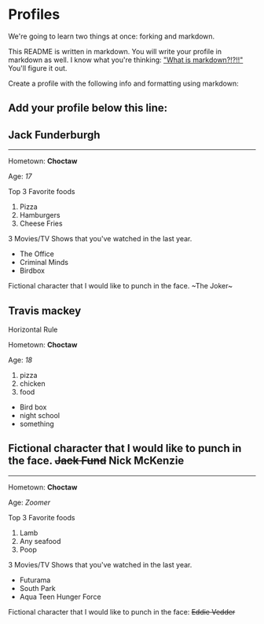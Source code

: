 # Profiles
We're going to learn two things at once: forking and markdown.

This README is written in markdown. You will write your profile in markdown as well. I know what you're thinking: ["What is markdown?!?!!"](http://lmgtfy.com/?q=What+is+markdown%3F) You'll figure it out.

Create a profile with the following info and formatting using markdown:



Add your profile below this line:
---

## Jack Funderburgh

---

Hometown: **Choctaw**

Age: *17*

Top 3 Favorite foods
1. Pizza
2. Hamburgers
3. Cheese Fries

3 Movies/TV Shows that you've watched in the last year.

+ The Office
+ Criminal Minds
+ Birdbox

Fictional character that I would like to punch in the face. ~The Joker~
## Travis mackey

Horizontal Rule

Hometown: **Choctaw**

Age: *18*

1. pizza
2. chicken
3. food

+ Bird box
+ night school
+ something

Fictional character that I would like to punch in the face. ~~Jack Fund~~
Nick McKenzie  
---

---

Hometown: **Choctaw** 

Age: *Zoomer* 

Top 3 Favorite foods  
1. Lamb 
2. Any seafood
3. Poop

3 Movies/TV Shows that you've watched in the last year. 
* Futurama
* South Park
* Aqua Teen Hunger Force

Fictional character that I would like to punch in the face: ~~Eddie Vedder~~

